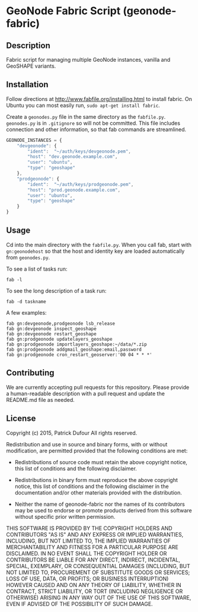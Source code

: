 GeoNode Fabric Script (geonode-fabric)
================

## Description

Fabric script for managing multiple GeoNode instances, vanilla and GeoSHAPE variants.

## Installation

Follow directions at http://www.fabfile.org/installing.html to install fabric.  On Ubuntu you can most easily run, `sudo apt-get install fabric`.

Create a `geonodes.py` file in the same directory as the `fabfile.py`.  `geonodes.py` is in `.gitignore` so will not be committed.  This file includes connection and other information, so that fab commands are streamlined.

```javascript
GEONODE_INSTANCES = {
    "devgeonode": {
        "ident":  "~/auth/keys/devgeonode.pem",
        "host": "dev.geonode.example.com",
        "user": "ubuntu",
        "type": "geoshape"
    },
    "prodgeonode": {
        "ident":  "~/auth/keys/prodgeonode.pem",
        "host": "prod.geonode.example.com",
        "user": "ubuntu",
        "type": "geoshape"
    }
}
```

## Usage

Cd into the main directory with the `fabfile.py`.  When you call fab, start with `gn:geonodehost` so that the host and identity key are loaded automatically from `geonodes.py`.

To see a list of tasks run:

```
fab -l
```

To see the long description of a task run:

```
fab -d taskname
```

A few examples:

```
fab gn:devgeonode,prodgeonode lsb_release
fab gn:devgeonode inspect_geoshape
fab gn:devgeonode restart_geoshape
fab gn:prodgeonode updatelayers_geoshape
fab gn:prodgeonode importlayers_geoshape:~/data/*.zip
fab gn:prodgeonode addgmail_geoshape:email,password
fab gn:prodgeonode cron_restart_geoserver:'00 04 * * *'
```

## Contributing

We are currently accepting pull requests for this repository. Please provide a human-readable description with a pull request and update the README.md file as needed.

## License

Copyright (c) 2015, Patrick Dufour
All rights reserved.

Redistribution and use in source and binary forms, with or without
modification, are permitted provided that the following conditions are met:

* Redistributions of source code must retain the above copyright notice, this
  list of conditions and the following disclaimer.

* Redistributions in binary form must reproduce the above copyright notice,
  this list of conditions and the following disclaimer in the documentation
  and/or other materials provided with the distribution.

* Neither the name of geonode-fabric nor the names of its
  contributors may be used to endorse or promote products derived from
  this software without specific prior written permission.

THIS SOFTWARE IS PROVIDED BY THE COPYRIGHT HOLDERS AND CONTRIBUTORS "AS IS"
AND ANY EXPRESS OR IMPLIED WARRANTIES, INCLUDING, BUT NOT LIMITED TO, THE
IMPLIED WARRANTIES OF MERCHANTABILITY AND FITNESS FOR A PARTICULAR PURPOSE ARE
DISCLAIMED. IN NO EVENT SHALL THE COPYRIGHT HOLDER OR CONTRIBUTORS BE LIABLE
FOR ANY DIRECT, INDIRECT, INCIDENTAL, SPECIAL, EXEMPLARY, OR CONSEQUENTIAL
DAMAGES (INCLUDING, BUT NOT LIMITED TO, PROCUREMENT OF SUBSTITUTE GOODS OR
SERVICES; LOSS OF USE, DATA, OR PROFITS; OR BUSINESS INTERRUPTION) HOWEVER
CAUSED AND ON ANY THEORY OF LIABILITY, WHETHER IN CONTRACT, STRICT LIABILITY,
OR TORT (INCLUDING NEGLIGENCE OR OTHERWISE) ARISING IN ANY WAY OUT OF THE USE
OF THIS SOFTWARE, EVEN IF ADVISED OF THE POSSIBILITY OF SUCH DAMAGE.
